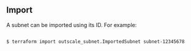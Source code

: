 ## Import

A subnet can be imported using its ID. For example:

```console

$ terraform import outscale_subnet.ImportedSubnet subnet-12345678

```